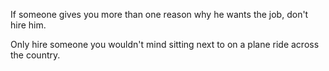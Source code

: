 
If someone gives you more than one reason why he wants the job, don't
hire him.

Only hire someone you wouldn't mind sitting next to on a plane ride
across the country.
